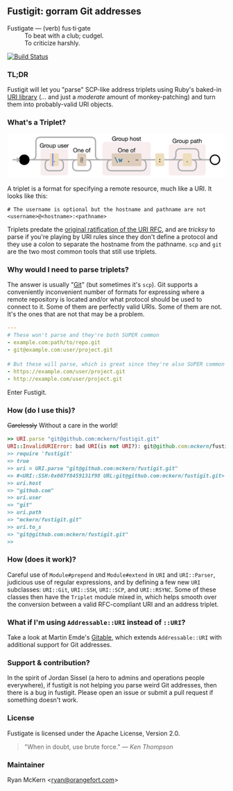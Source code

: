 ## Fustigit: gorram Git addresses

<dl>
    <dt>Fustigate &#8212; (verb) fus&middot;ti&middot;gate </dd>
    <dd>To beat with a club; cudgel.</dd>
    <dd>To criticize harshly.</dd>
</dl>

[![Build Status](https://travis-ci.org/mckern/fustigit.svg?branch=master)](https://travis-ci.org/mckern/fustigit)

### TL;DR

Fustigit will let you "parse" SCP-like address triplets using Ruby's baked-in [URI library](http://ruby-doc.org/stdlib-2.3.1/libdoc/uri/rdoc/index.html) (... and just a *moderate* amount of monkey-patching) and turn them into probably-valid URI objects.

### What's a Triplet?

<a href="https://www.debuggex.com/r/NtHqyDI9LUz-UMia"><img src="readme/railroad-diagram.jpg"></a>

A triplet is a format for specifying a remote resource, much like a URI. It looks like this:

    # The username is optional but the hostname and pathname are not
    <username>@<hostname>:<pathname>

Triplets predate the [original ratification of the URI RFC](https://tools.ietf.org/html/rfc2396), and are *tricksy* to parse if you're playing by URI rules since they don't define a protocol and they use a colon to separate the hostname from the pathname. `scp` and `git` are the two most common tools that still use triplets.

### Why would I need to parse triplets?

The answer is usually "[Git](https://git-scm.com)" (but sometimes it's `scp`). Git supports a conveniently inconvenient number of formats for expressing where a remote repository is located and/or what protocol should be used to connect to it. Some of them are perfectly valid URIs. Some of them are not. It's the ones that are not that may be a problem.

```yaml
---
# These won't parse and they're both SUPER common
- example.com:path/to/repo.git
- git@example.com:user/project.git

# But these will parse, which is great since they're also SUPER common
- https://example.com/user/project.git
- http://example.com/user/project.git
```

Enter Fustigit.

### How (do I use this)?

<s>Carelessly</s> Without a care in the world!

```ruby
>> URI.parse "git@github.com:mckern/fustigit.git"
URI::InvalidURIError: bad URI(is not URI?): git@github.com:mckern/fustigit.git [/some/path/for/ruby/lib/ruby/2.1.0/uri/common.rb:176:in `split']
>> require 'fustigit'
=> true
>> uri = URI.parse "git@github.com:mckern/fustigit.git"
=> #<URI::SSH:0x007f8459131f98 URL:git@github.com:mckern/fustigit.git>
>> uri.host
=> "github.com"
>> uri.user
=> "git"
>> uri.path
=> "mckern/fustigit.git"
>> uri.to_s
=> "git@github.com:mckern/fustigit.git"
>>
```

### How (does it work)?

Careful use of `Module#prepend` and `Module#extend` in `URI` and `URI::Parser`, judicious use of regular expressions, and by defining a few new `URI` subclasses: `URI::Git`, `URI::SSH`, `URI::SCP`, and `URI::RSYNC`. Some of these classes then have the `Triplet` module mixed in, which helps smooth over the conversion between a valid RFC-compliant URI and an address triplet.

### What if I'm using `Addressable::URI` instead of `::URI`?

Take a look at Martin Emde's [Gitable](https://github.com/martinemde/gitable), which extends `Addressable::URI` with additional support for Git addresses.

### Support & contribution?

In the spirit of Jordan Sissel (a hero to admins and operations people everywhere), if fustigit is not helping you parse weird Git addresses, then there is a bug in fustigit. Please open an issue or submit a pull request if something doesn't work.

### License

Fustigate is licensed under the Apache License, Version 2.0.

> "When in doubt, use brute force."
>    &#8213; <cite>Ken Thompson</cite>

### Maintainer

Ryan McKern &lt;ryan@orangefort.com&gt;

